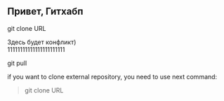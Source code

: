 ## Привет, Гитхабп

git clone URL

Здесь будет конфликт)  
11111111111111111111111

git pull

if you want to clone external repository, you need to use next command:
> git clone URL